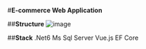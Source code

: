 #**E-commerce Web Application**



##**Structure**
![image](https://user-images.githubusercontent.com/109426665/221433758-b45244ce-3ab8-47a8-afd4-830ed8f6765d.png)

##**Stack**
.Net6
Ms Sql Server
Vue.js
EF Core
